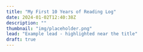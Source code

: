 ```yaml
---
title: "My First 10 Years of Reading Log"
date: 2024-01-02T12:40:38Z
description: ""
thumbnail: "img/placeholder.png"
lead: "Example lead - highlighted near the title"
draft: true
---
```


<!--more-->
